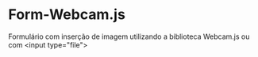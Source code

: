 # Form-Webcam.js
Formulário com inserção de imagem utilizando a biblioteca Webcam.js ou com &lt;input type="file">
